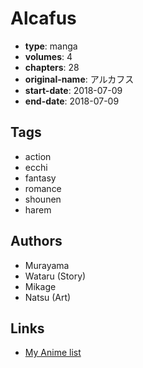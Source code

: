 # Alcafus

-   **type**: manga
-   **volumes**: 4
-   **chapters**: 28
-   **original-name**: アルカフス
-   **start-date**: 2018-07-09
-   **end-date**: 2018-07-09

## Tags

-   action
-   ecchi
-   fantasy
-   romance
-   shounen
-   harem

## Authors

-   Murayama
-   Wataru (Story)
-   Mikage
-   Natsu (Art)

## Links

-   [My Anime list](https://myanimelist.net/manga/115339/Alcafus)
